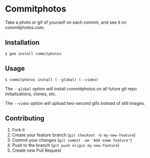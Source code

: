# Commitphotos

Take a photo or gif of yourself on each commit, and see it on commitphotos.com.

## Installation

    $ gem install commitphotos

## Usage

    $ commitphotos install (--global) (--video)

The `--global` option will install commitphotos on all future git repo initializations, clones, etc.

The `--video` option will upload two-second gifs instead of still images.

## Contributing

1. Fork it
2. Create your feature branch (`git checkout -b my-new-feature`)
3. Commit your changes (`git commit -am 'Add some feature'`)
4. Push to the branch (`git push origin my-new-feature`)
5. Create new Pull Request
